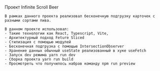 Проект Infinite Scroll Beer

    В рамках данного проекта реализовал бесконечную подгрузку карточек с разными сортами пива.

    В данном проекте использовал:
    - Такие технологии как React, Typescript, Vite,
    - Архитектурный подход Feture Sliced
    - Стилизация с помощью модулей
    - Бесконечная подгрузка с помощью IntersectionObserver
    - Хранение данных обычный useState реализованный в хуке useFetch
    - Запуск dev режима yarn run dev
    - Сборка проекта yarn run build
    - Просмотреть что получилось набрав команду npm run preview
